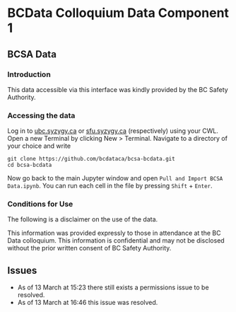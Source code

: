 # BCData Colloquium Data Component 1

## BCSA Data

### Introduction

This data accessible via this interface was kindly provided by the BC Safety Authority.

### Accessing the data

Log in to [ubc.syzygy.ca](ubc.syzygy.ca) or [sfu.syzygy.ca](sfu.syzygy.ca) (respectively) using your CWL. Open a new Terminal by clicking New > Terminal. Navigate to a directory of your choice and write

    git clone https://github.com/bcdataca/bcsa-bcdata.git
    cd bcsa-bcdata

Now go back to the main Jupyter window and open `Pull and Import BCSA Data.ipynb`. You can run each cell in the file by pressing `Shift` + `Enter`.  

### Conditions for Use

The following is a disclaimer on the use of the data.

This information was provided expressly to those in attendance at the BC Data colloquium. This information is confidential and may not be disclosed without the prior written consent of BC Safety Authority.

## Issues

* As of 13 March at 15:23 there still exists a permissions issue to be resolved.
* As of 13 March at 16:46 this issue was resolved.